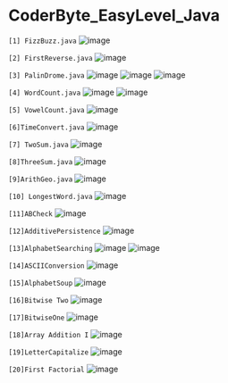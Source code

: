 # CoderByte_EasyLevel_Java

`[1] FizzBuzz.java`
![image](https://github.com/Thein-Naing/CoderByte_EasyLevel_Java/assets/117463446/af7fc491-eff1-477c-b331-69bbb96f9ba0)

`[2] FirstReverse.java`
![image](https://github.com/Thein-Naing/CoderByte_EasyLevel_Java/assets/117463446/55e9902d-5c7f-4898-8780-7322789dcc8b)

`[3] PalinDrome.java`
![image](https://github.com/Thein-Naing/CoderByte_EasyLevel_Java/assets/117463446/7f35cbb3-16db-4fb3-868e-7220c5f413b9)
![image](https://github.com/Thein-Naing/CoderByte_EasyLevel_Java/assets/117463446/49e495b2-6c5b-4f9f-9f2a-e0c4767c6f14)
![image](https://github.com/Thein-Naing/CoderByte_EasyLevel_Java/assets/117463446/160e8370-f295-4883-9f09-3392896d9987)



`[4] WordCount.java`
![image](https://github.com/Thein-Naing/CoderByte_EasyLevel_Java/assets/117463446/9b1e9a3d-9012-4f8f-a481-e88c1d1b3198)
![image](https://github.com/Thein-Naing/CoderByte_EasyLevel_Java/assets/117463446/db76ec5f-5f7f-46ae-9ca0-4cd979f536d7)


`[5] VowelCount.java`
![image](https://github.com/Thein-Naing/CoderByte_EasyLevel_Java/assets/117463446/45a093d8-fb95-40e9-bd6a-ae642c6169ea)

`[6]TimeConvert.java`
![image](https://github.com/Thein-Naing/CoderByte_EasyLevel_Java/assets/117463446/67f26571-e3e5-4dde-9de1-034fcd5b56f7)

`[7] TwoSum.java`
![image](https://github.com/Thein-Naing/CoderByte_EasyLevel_Java/assets/117463446/8a65afab-a70f-4fc6-bc3e-8debf3799f8a)

`[8]ThreeSum.java`
![image](https://github.com/Thein-Naing/CoderByte_EasyLevel_Java/assets/117463446/c8e7341f-22e3-4054-a87c-b16bf38dafb1)

`[9]ArithGeo.java`
![image](https://github.com/Thein-Naing/CoderByte_EasyLevel_Java/assets/117463446/da573878-7098-4b2a-be56-dca71e596b09)

`[10] LongestWord.java`
![image](https://github.com/Thein-Naing/CoderByte_EasyLevel_Java/assets/117463446/7aad2dd3-96f5-47bd-ab43-544ec0c60450)

`[11]ABCheck`
![image](https://github.com/Thein-Naing/CoderByte_EasyLevel_Java/assets/117463446/3a2d06ef-3d63-4f31-9cc5-e3da0cf1c6b8)

`[12]AdditivePersistence`
![image](https://github.com/Thein-Naing/CoderByte_EasyLevel_Java/assets/117463446/034acdde-fc36-4530-9f54-0661392f8983)

`[13]AlphabetSearching`
![image](https://github.com/Thein-Naing/CoderByte_EasyLevel_Java/assets/117463446/b5d4dc30-70d5-4bbf-983b-aa4d514c1210)
![image](https://github.com/Thein-Naing/CoderByte_EasyLevel_Java/assets/117463446/b9999953-dac3-4bb2-92a7-449bd03d4269)

`[14]ASCIIConversion`
![image](https://github.com/Thein-Naing/CoderByte_EasyLevel_Java/assets/117463446/8a96a3b1-1ec6-4af8-a476-2c8f2dcec337)

`[15]AlphabetSoup`
![image](https://github.com/Thein-Naing/CoderByte_EasyLevel_Java/assets/117463446/0a440fef-dd53-49ee-8e8c-28a57f0f714b)

`[16]Bitwise Two`
![image](https://github.com/Thein-Naing/CoderByte_EasyLevel_Java/assets/117463446/23a2caa6-920a-4ed3-864f-b1b70788940d)

`[17]BitwiseOne`
![image](https://github.com/Thein-Naing/CoderByte_EasyLevel_Java/assets/117463446/384b9edc-a6ad-4090-810c-8afaa97f08c8)

`[18]Array Addition I`
![image](https://github.com/Thein-Naing/CoderByte_EasyLevel_Java/assets/117463446/90013ed1-87d2-45c2-b223-73c55dcc06e7)

`[19]LetterCapitalize`
![image](https://github.com/Thein-Naing/CoderByte_EasyLevel_Java/assets/117463446/32d1efc2-dd4a-4059-bb5d-5e2d71b2964a)

`[20]First Factorial`
![image](https://github.com/Thein-Naing/CoderByte_EasyLevel_Java/assets/117463446/5720fdb2-796f-46b8-823f-8c804359d3e8)







































